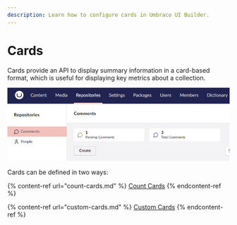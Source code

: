 ```yaml
---
description: Learn how to configure cards in Umbraco UI Builder.
---
```


# Cards

Cards provide an API to display summary information in a card-based format, which is useful for displaying key metrics about a collection.

![Cards](../images/cards.png)

Cards can be defined in two ways:

{% content-ref url="count-cards.md" %}
[Count Cards](count-cards.md)
{% endcontent-ref %}

{% content-ref url="custom-cards.md" %}
[Custom Cards](custom-cards.md)
{% endcontent-ref %}
